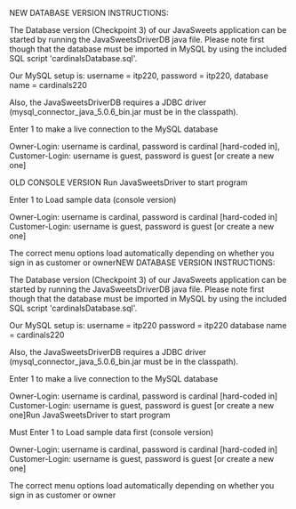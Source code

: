 NEW DATABASE VERSION INSTRUCTIONS:

The Database version (Checkpoint 3) of our JavaSweets application can be started by running the JavaSweetsDriverDB java file.
Please note first though that the database must be imported in MySQL by using the included SQL script 'cardinalsDatabase.sql'.

Our MySQL setup is:
username = itp220,
password = itp220,
database name = cardinals220

Also, the JavaSweetsDriverDB requires a JDBC driver (mysql_connector_java_5.0.6_bin.jar must be in the classpath).

Enter 1 to make a live connection to the MySQL database

Owner-Login: username is cardinal, password is cardinal [hard-coded in],
Customer-Login: username is guest, password is guest [or create a new one]




OLD CONSOLE VERSION
Run JavaSweetsDriver to start program

Enter 1 to Load sample data (console version)

Owner-Login: username is cardinal, password is cardinal [hard-coded in]
Customer-Login: username is guest, password is guest [or create a new one]

The correct menu options load automatically depending on whether you sign in as customer or ownerNEW DATABASE VERSION INSTRUCTIONS:

The Database version (Checkpoint 3) of our JavaSweets application can be started by running the JavaSweetsDriverDB java file.
Please note first though that the database must be imported in MySQL by using the included SQL script 'cardinalsDatabase.sql'.

Our MySQL setup is:
username = itp220
password = itp220
database name = cardinals220

Also, the JavaSweetsDriverDB requires a JDBC driver (mysql_connector_java_5.0.6_bin.jar must be in the classpath).

Enter 1 to make a live connection to the MySQL database

Owner-Login: username is cardinal, password is cardinal [hard-coded in]
Customer-Login: username is guest, password is guest [or create a new one]Run JavaSweetsDriver to start program

Must Enter 1 to Load sample data first (console version)

Owner-Login: username is cardinal, password is cardinal [hard-coded in]
Customer-Login: username is guest, password is guest [or create a new one]

The correct menu options load automatically depending on whether you sign in as customer or owner







